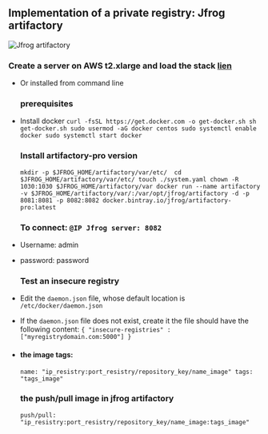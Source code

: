 ## Implementation of a private registry: Jfrog artifactory

![Jfrog artifactory](https://cdn.opsmatters.com/sites/default/files/logos/jfrog-logo.png)
  ### Create a server on AWS **t2.xlarge** and load the stack [lien](https://github.com/AbdoulRahimBarry/artifactory)

* Or installed from command line
  
  ### prerequisites

* Install docker
`
  curl -fsSL https://get.docker.com -o get-docker.sh
  sh get-docker.sh
  sudo usermod -aG docker centos
  sudo systemctl enable docker
  sudo systemctl start docker
`
  
  ### Install artifactory-pro version
  
  `mkdir -p $JFROG_HOME/artifactory/var/etc/ 
   cd $JFROG_HOME/artifactory/var/etc/
   touch ./system.yaml
   chown -R 1030:1030 $JFROG_HOME/artifactory/var
   docker run --name artifactory -v $JFROG_HOME/artifactory/var/:/var/opt/jfrog/artifactory -d -p 8081:8081 -p 8082:8082 docker.bintray.io/jfrog/artifactory-pro:latest`
  
  ### To connect: `@IP Jfrog server: 8082`

* Username: admin

* password: password
  
  ### Test an insecure registry

* Edit the `daemon.json` file, whose default location is `/etc/docker/daemon.json`

* If the `daemon.json` file does not exist, create it
  the file should have the following content:
  `{
  "insecure-registries" : ["myregistrydomain.com:5000"]
  }`

* #### the image tags:
  
  `name: "ip_resistry:port_resistry/repository_key/name_image"
   tags: "tags_image"`
  
  ### the push/pull image in jfrog artifactory
  
  `push/pull: "ip_resistry:port_resistry/repository_key/name_image:tags_image"`

